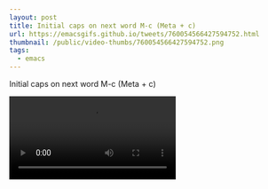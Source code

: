 ```yaml
---
layout: post
title: Initial caps on next word M-c (Meta + c)
url: https://emacsgifs.github.io/tweets/760054566427594752.html
thumbnail: /public/video-thumbs/760054566427594752.png
tags:
  - emacs
---
```


Initial caps on next word M-c (Meta + c)

<video controls autoplay loop>
  <source src="/public/videos/760054566427594752.mp4" type="video/mp4">
    Sorry your browser does not support the video tag, maybe time to upgrade?
</video>
